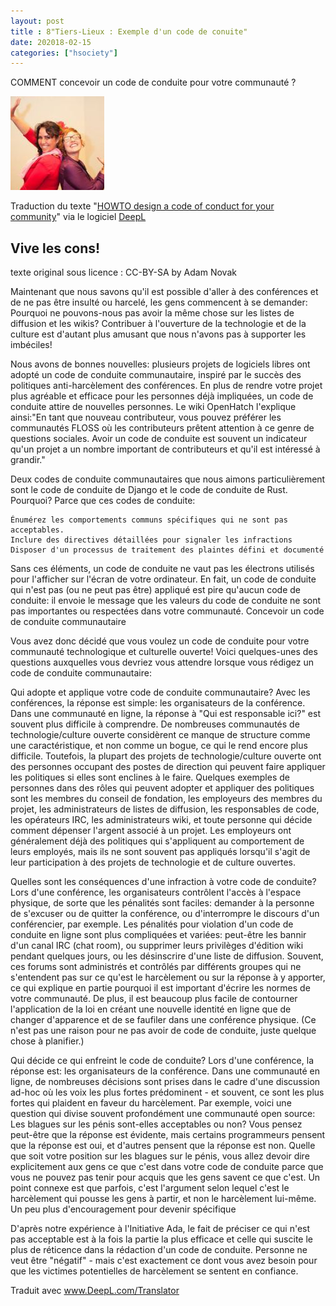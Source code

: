 ```yaml
---
layout: post
title : 8"Tiers-Lieux : Exemple d'un code de conuite"
date: 202018-02-15
categories: ["hsociety"]
---
```


COMMENT concevoir un code de conduite pour votre communauté ?

![](/images/adacampdc_lb.jpeg "Hurray for no jerks! CC-BY-SA Adam Novak")

Traduction du texte "[HOWTO design a code of conduct for your community](https://adainitiative.org/2014/02/18/howto-design-a-code-of-conduct-for-your-community/)" via le logiciel [DeepL](https://www.deepl.com)

## Vive les cons!
 texte original sous licence : CC-BY-SA by Adam Novak

Maintenant que nous savons qu'il est possible d'aller à des conférences et de ne pas être insulté ou harcelé, les gens commencent à se demander: Pourquoi ne pouvons-nous pas avoir la même chose sur les listes de diffusion et les wikis? Contribuer à l'ouverture de la technologie et de la culture est d'autant plus amusant que nous n'avons pas à supporter les imbéciles!

Nous avons de bonnes nouvelles: plusieurs projets de logiciels libres ont adopté un code de conduite communautaire, inspiré par le succès des politiques anti-harcèlement des conférences. En plus de rendre votre projet plus agréable et efficace pour les personnes déjà impliquées, un code de conduite attire de nouvelles personnes. Le wiki OpenHatch l'explique ainsi:"En tant que nouveau contributeur, vous pouvez préférer les communautés FLOSS où les contributeurs prêtent attention à ce genre de questions sociales. Avoir un code de conduite est souvent un indicateur qu'un projet a un nombre important de contributeurs et qu'il est intéressé à grandir."

Deux codes de conduite communautaires que nous aimons particulièrement sont le code de conduite de Django et le code de conduite de Rust. Pourquoi? Parce que ces codes de conduite:

    Énumérez les comportements communs spécifiques qui ne sont pas acceptables.
    Inclure des directives détaillées pour signaler les infractions
    Disposer d'un processus de traitement des plaintes défini et documenté

Sans ces éléments, un code de conduite ne vaut pas les électrons utilisés pour l'afficher sur l'écran de votre ordinateur. En fait, un code de conduite qui n'est pas (ou ne peut pas être) appliqué est pire qu'aucun code de conduite: il envoie le message que les valeurs du code de conduite ne sont pas importantes ou respectées dans votre communauté.
Concevoir un code de conduite communautaire

Vous avez donc décidé que vous voulez un code de conduite pour votre communauté technologique et culturelle ouverte! Voici quelques-unes des questions auxquelles vous devriez vous attendre lorsque vous rédigez un code de conduite communautaire:

Qui adopte et applique votre code de conduite communautaire? Avec les conférences, la réponse est simple: les organisateurs de la conférence. Dans une communauté en ligne, la réponse à "Qui est responsable ici?" est souvent plus difficile à comprendre. De nombreuses communautés de technologie/culture ouverte considèrent ce manque de structure comme une caractéristique, et non comme un bogue, ce qui le rend encore plus difficile. Toutefois, la plupart des projets de technologie/culture ouverte ont des personnes occupant des postes de direction qui peuvent faire appliquer les politiques si elles sont enclines à le faire. Quelques exemples de personnes dans des rôles qui peuvent adopter et appliquer des politiques sont les membres du conseil de fondation, les employeurs des membres du projet, les administrateurs de listes de diffusion, les responsables de code, les opérateurs IRC, les administrateurs wiki, et toute personne qui décide comment dépenser l'argent associé à un projet. Les employeurs ont généralement déjà des politiques qui s'appliquent au comportement de leurs employés, mais ils ne sont souvent pas appliqués lorsqu'il s'agit de leur participation à des projets de technologie et de culture ouvertes.

Quelles sont les conséquences d'une infraction à votre code de conduite? Lors d'une conférence, les organisateurs contrôlent l'accès à l'espace physique, de sorte que les pénalités sont faciles: demander à la personne de s'excuser ou de quitter la conférence, ou d'interrompre le discours d'un conférencier, par exemple. Les pénalités pour violation d'un code de conduite en ligne sont plus compliquées et variées: peut-être les bannir d'un canal IRC (chat room), ou supprimer leurs privilèges d'édition wiki pendant quelques jours, ou les désinscrire d'une liste de diffusion. Souvent, ces forums sont administrés et contrôlés par différents groupes qui ne s'entendent pas sur ce qu'est le harcèlement ou sur la réponse à y apporter, ce qui explique en partie pourquoi il est important d'écrire les normes de votre communauté. De plus, il est beaucoup plus facile de contourner l'application de la loi en créant une nouvelle identité en ligne que de changer d'apparence et de se faufiler dans une conférence physique. (Ce n'est pas une raison pour ne pas avoir de code de conduite, juste quelque chose à planifier.)

Qui décide ce qui enfreint le code de conduite? Lors d'une conférence, la réponse est: les organisateurs de la conférence. Dans une communauté en ligne, de nombreuses décisions sont prises dans le cadre d'une discussion ad-hoc où les voix les plus fortes prédominent - et souvent, ce sont les plus fortes qui plaident en faveur du harcèlement. Par exemple, voici une question qui divise souvent profondément une communauté open source: Les blagues sur les pénis sont-elles acceptables ou non? Vous pensez peut-être que la réponse est évidente, mais certains programmeurs pensent que la réponse est oui, et d'autres pensent que la réponse est non. Quelle que soit votre position sur les blagues sur le pénis, vous allez devoir dire explicitement aux gens ce que c'est dans votre code de conduite parce que vous ne pouvez pas tenir pour acquis que les gens savent ce que c'est. Un point connexe est que parfois, c'est l'argument selon lequel c'est le harcèlement qui pousse les gens à partir, et non le harcèlement lui-même.
Un peu plus d'encouragement pour devenir spécifique

D'après notre expérience à l'Initiative Ada, le fait de préciser ce qui n'est pas acceptable est à la fois la partie la plus efficace et celle qui suscite le plus de réticence dans la rédaction d'un code de conduite. Personne ne veut être "négatif" - mais c'est exactement ce dont vous avez besoin pour que les victimes potentielles de harcèlement se sentent en confiance.

Traduit avec www.DeepL.com/Translator
